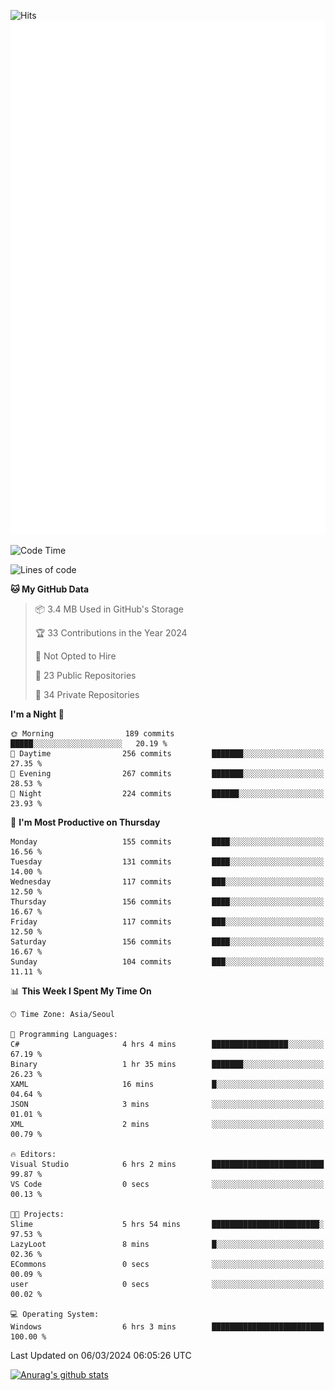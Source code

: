![Hits](https://hits.seeyoufarm.com/api/count/incr/badge.svg?url=https%3A%2F%2Fgithub.com%2Fkokose1234&count_bg=%2379C83D&title_bg=%23555555&icon=apple.svg&icon_color=%23E7E7E7&title=hits&edge_flat=false)
<br/>
![Metrics](https://github.com/kokose1234/kokose1234/blob/main/github-metrics.svg)

<!--START_SECTION:waka-->
![Code Time](http://img.shields.io/badge/Code%20Time-1%2C123%20hrs%2036%20mins-blue)

![Lines of code](https://img.shields.io/badge/From%20Hello%20World%20I%27ve%20Written-2.8%20million%20lines%20of%20code-blue)

**🐱 My GitHub Data** 

> 📦 3.4 MB Used in GitHub's Storage 
 > 
> 🏆 33 Contributions in the Year 2024
 > 
> 🚫 Not Opted to Hire
 > 
> 📜 23 Public Repositories 
 > 
> 🔑 34 Private Repositories 
 > 
**I'm a Night 🦉** 

```text
🌞 Morning                189 commits         █████░░░░░░░░░░░░░░░░░░░░   20.19 % 
🌆 Daytime                256 commits         ███████░░░░░░░░░░░░░░░░░░   27.35 % 
🌃 Evening                267 commits         ███████░░░░░░░░░░░░░░░░░░   28.53 % 
🌙 Night                  224 commits         ██████░░░░░░░░░░░░░░░░░░░   23.93 % 
```
📅 **I'm Most Productive on Thursday** 

```text
Monday                   155 commits         ████░░░░░░░░░░░░░░░░░░░░░   16.56 % 
Tuesday                  131 commits         ████░░░░░░░░░░░░░░░░░░░░░   14.00 % 
Wednesday                117 commits         ███░░░░░░░░░░░░░░░░░░░░░░   12.50 % 
Thursday                 156 commits         ████░░░░░░░░░░░░░░░░░░░░░   16.67 % 
Friday                   117 commits         ███░░░░░░░░░░░░░░░░░░░░░░   12.50 % 
Saturday                 156 commits         ████░░░░░░░░░░░░░░░░░░░░░   16.67 % 
Sunday                   104 commits         ███░░░░░░░░░░░░░░░░░░░░░░   11.11 % 
```


📊 **This Week I Spent My Time On** 

```text
🕑︎ Time Zone: Asia/Seoul

💬 Programming Languages: 
C#                       4 hrs 4 mins        █████████████████░░░░░░░░   67.19 % 
Binary                   1 hr 35 mins        ███████░░░░░░░░░░░░░░░░░░   26.23 % 
XAML                     16 mins             █░░░░░░░░░░░░░░░░░░░░░░░░   04.64 % 
JSON                     3 mins              ░░░░░░░░░░░░░░░░░░░░░░░░░   01.01 % 
XML                      2 mins              ░░░░░░░░░░░░░░░░░░░░░░░░░   00.79 % 

🔥 Editors: 
Visual Studio            6 hrs 2 mins        █████████████████████████   99.87 % 
VS Code                  0 secs              ░░░░░░░░░░░░░░░░░░░░░░░░░   00.13 % 

🐱‍💻 Projects: 
Slime                    5 hrs 54 mins       ████████████████████████░   97.53 % 
LazyLoot                 8 mins              █░░░░░░░░░░░░░░░░░░░░░░░░   02.36 % 
ECommons                 0 secs              ░░░░░░░░░░░░░░░░░░░░░░░░░   00.09 % 
user                     0 secs              ░░░░░░░░░░░░░░░░░░░░░░░░░   00.02 % 

💻 Operating System: 
Windows                  6 hrs 3 mins        █████████████████████████   100.00 % 
```


 Last Updated on 06/03/2024 06:05:26 UTC
<!--END_SECTION:waka-->

[![Anurag's github stats](https://github-readme-stats.vercel.app/api?username=kokose1234&theme=dracula)](https://github.com/anuraghazra/github-readme-stats)



	
